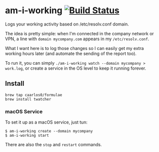 # am-i-working [![Build Status](https://travis-ci.org/caarlos0/am-i-working.svg?branch=master)](https://travis-ci.org/caarlos0/am-i-working)

Logs your working activity based on /etc/resolv.conf domain.

The idea is pretty simple: when I'm connected in the company network or
VPN, a line with `domain mycompany.com` appears in my `/etc/resolv.conf`.

What I want here is to log those changes so I can easily get my extra working
hours later (and automate the sending of the report too).

To run it, you can simply `./am-i-working watch --domain mycompany > work.log`,
or create a service in the OS level to keep it running forever.

## Install

```console
brew tap caarlos0/formulae
brew install twatcher
```

### macOS Service

To set it up as a macOS service, just tun:

```console
$ am-i-working create --domain mycompany
$ am-i-working start
```

There are also the `stop` and `restart` commands.
